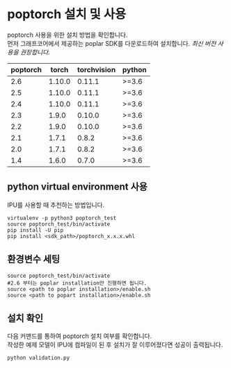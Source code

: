 # poptorch 설치 및 사용

poptorch 사용을 위한 설치 방법을 확인합니다.   
먼저 그래프코어에서 제공하는 poplar SDK를 다운로드하여 설치합니다.
*최신 버전 사용을 권장합니다.*

|poptorch|torch|torchvision|python|
|------|---|---|---|
|2.6|1.10.0|0.11.1|>=3.6|
|2.5|1.10.0|0.11.1|>=3.6|
|2.4|1.10.0|0.11.1|>=3.6|
|2.3|1.9.0|0.10.0|>=3.6|
|2.2|1.9.0|0.10.0|>=3.6|
|2.1|1.7.1|0.8.2|>=3.6|
|2.0|1.7.1|0.8.2|>=3.6|
|1.4|1.6.0|0.7.0|>=3.6|


## python virtual environment 사용

IPU를 사용할 때 추천하는 방법입니다.   
```
virtualenv -p python3 poptorch_test      
source poptorch_test/bin/activate   
pip install -U pip   
pip install <sdk_path>/poptorch_x.x.x.whl   
```
## 환경변수 세팅


```
source poptorch_test/bin/activate   
#2.6 부터는 poplar installation만 진행하면 됩니다.   
source <path to poplar installation>/enable.sh   
source <path to popart installation>/enable.sh   
```


## 설치 확인

다음 커맨드를 통하여 poptorch 설치 여부를 확인합니다.   
작성한 예제 모델이 IPU에 컴파일이 된 후 설치가 잘 이루어졌다면 성공이 출력됩니다.
```
python validation.py
```
